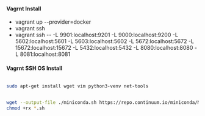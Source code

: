 
#### Vagrnt Install
- vagrant up --provider=docker
- vagrant ssh
- vagrant ssh -- -L 9901:localhost:9201 -L 9000:localhost:9200 -L 5602:localhost:5601 -L 5603:localhost:5602 -L 5672:localhost:5672 -L 15672:localhost:15672 -L 5432:localhost:5432 -L 8080:localhost:8080 -L 8081:localhost:8081


#### Vagrnt SSH OS Install
```bash

sudo apt-get install wget vim python3-venv net-tools


wget --output-file ./miniconda.sh https://repo.continuum.io/miniconda/Miniconda3-4.7.12.1-Linux-x86_64.sh
chmod +rx *.sh
```